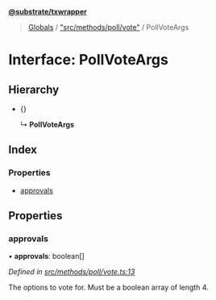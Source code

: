 **[@substrate/txwrapper](../README.md)**

> [Globals](../globals.md) / ["src/methods/poll/vote"](../modules/_src_methods_poll_vote_.md) / PollVoteArgs

# Interface: PollVoteArgs

## Hierarchy

* {}

  ↳ **PollVoteArgs**

## Index

### Properties

* [approvals](_src_methods_poll_vote_.pollvoteargs.md#approvals)

## Properties

### approvals

•  **approvals**: boolean[]

*Defined in [src/methods/poll/vote.ts:13](https://github.com/paritytech/txwrapper/blob/18c85e5/src/methods/poll/vote.ts#L13)*

The options to vote for. Must be a boolean array of length 4.
